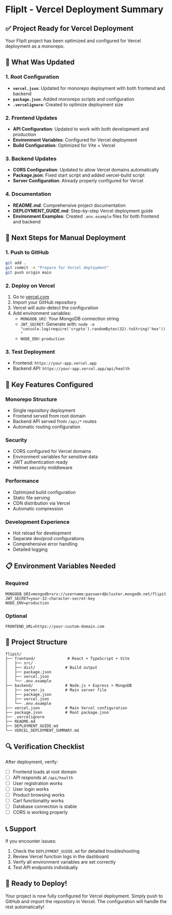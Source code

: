 # FlipIt - Vercel Deployment Summary

## ✅ Project Ready for Vercel Deployment

Your FlipIt project has been optimized and configured for Vercel deployment as a monorepo.

## 📁 What Was Updated

### 1. Root Configuration
- **`vercel.json`**: Updated for monorepo deployment with both frontend and backend
- **`package.json`**: Added monorepo scripts and configuration
- **`.vercelignore`**: Created to optimize deployment size

### 2. Frontend Updates
- **API Configuration**: Updated to work with both development and production
- **Environment Variables**: Configured for Vercel deployment
- **Build Configuration**: Optimized for Vite + Vercel

### 3. Backend Updates
- **CORS Configuration**: Updated to allow Vercel domains automatically
- **Package.json**: Fixed start script and added vercel-build script
- **Server Configuration**: Already properly configured for Vercel

### 4. Documentation
- **README.md**: Comprehensive project documentation
- **DEPLOYMENT_GUIDE.md**: Step-by-step Vercel deployment guide
- **Environment Examples**: Created `.env.example` files for both frontend and backend

## 🚀 Next Steps for Manual Deployment

### 1. Push to GitHub
```bash
git add .
git commit -m "Prepare for Vercel deployment"
git push origin main
```

### 2. Deploy on Vercel
1. Go to [vercel.com](https://vercel.com)
2. Import your GitHub repository
3. Vercel will auto-detect the configuration
4. Add environment variables:
   - `MONGODB_URI`: Your MongoDB connection string
   - `JWT_SECRET`: Generate with: `node -e "console.log(require('crypto').randomBytes(32).toString('hex'))"`
   - `NODE_ENV`: `production`

### 3. Test Deployment
- Frontend: `https://your-app.vercel.app`
- Backend API: `https://your-app.vercel.app/api/health`

## 🔧 Key Features Configured

### Monorepo Structure
- Single repository deployment
- Frontend served from root domain
- Backend API served from `/api/*` routes
- Automatic routing configuration

### Security
- CORS configured for Vercel domains
- Environment variables for sensitive data
- JWT authentication ready
- Helmet security middleware

### Performance
- Optimized build configuration
- Static file serving
- CDN distribution via Vercel
- Automatic compression

### Development Experience
- Hot reload for development
- Separate dev/prod configurations
- Comprehensive error handling
- Detailed logging

## 📋 Environment Variables Needed

### Required
```
MONGODB_URI=mongodb+srv://username:password@cluster.mongodb.net/flipit
JWT_SECRET=your-32-character-secret-key
NODE_ENV=production
```

### Optional
```
FRONTEND_URL=https://your-custom-domain.com
```

## 🎯 Project Structure
```
flipit/
├── frontend/              # React + TypeScript + Vite
│   ├── src/
│   ├── dist/             # Build output
│   ├── package.json
│   ├── vercel.json
│   └── .env.example
├── backend/              # Node.js + Express + MongoDB
│   ├── server.js         # Main server file
│   ├── package.json
│   ├── vercel.json
│   └── .env.example
├── vercel.json           # Main Vercel configuration
├── package.json          # Root package.json
├── .vercelignore
├── README.md
├── DEPLOYMENT_GUIDE.md
└── VERCEL_DEPLOYMENT_SUMMARY.md
```

## 🔍 Verification Checklist

After deployment, verify:
- [ ] Frontend loads at root domain
- [ ] API responds at `/api/health`
- [ ] User registration works
- [ ] User login works
- [ ] Product browsing works
- [ ] Cart functionality works
- [ ] Database connection is stable
- [ ] CORS is working properly

## 📞 Support

If you encounter issues:
1. Check the `DEPLOYMENT_GUIDE.md` for detailed troubleshooting
2. Review Vercel function logs in the dashboard
3. Verify all environment variables are set correctly
4. Test API endpoints individually

## 🎉 Ready to Deploy!

Your project is now fully configured for Vercel deployment. Simply push to GitHub and import the repository in Vercel. The configuration will handle the rest automatically!

